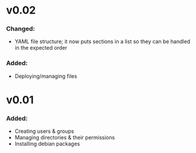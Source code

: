 # v0.02
### Changed:

* YAML file structure; it now puts sections in a list so they can be handled in the expected order

### Added:

* Deploying/managing files

# v0.01
### Added:

* Creating users & groups
* Managing directories & their permissions
* Installing debian packages
